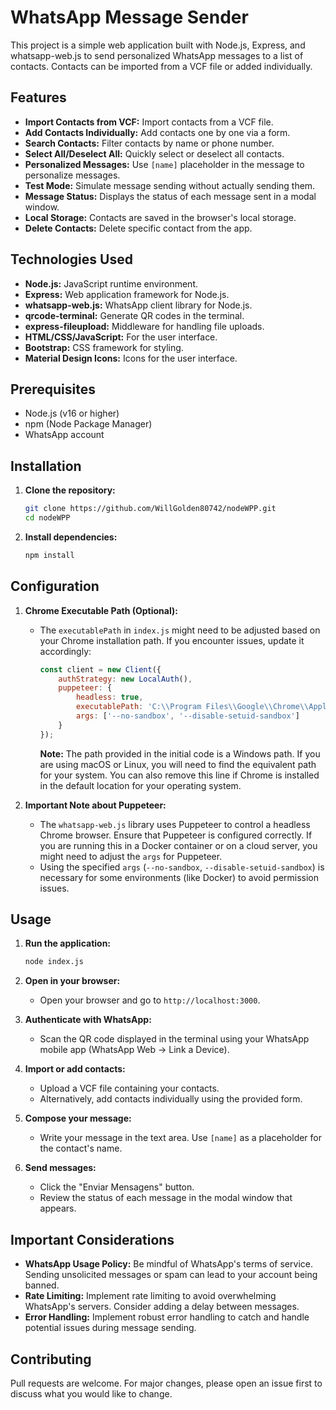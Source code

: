 # WhatsApp Message Sender

This project is a simple web application built with Node.js, Express, and whatsapp-web.js to send personalized WhatsApp messages to a list of contacts. Contacts can be imported from a VCF file or added individually.

## Features

*   **Import Contacts from VCF:** Import contacts from a VCF file.
*   **Add Contacts Individually:** Add contacts one by one via a form.
*   **Search Contacts:** Filter contacts by name or phone number.
*   **Select All/Deselect All:** Quickly select or deselect all contacts.
*   **Personalized Messages:** Use `[name]` placeholder in the message to personalize messages.
*   **Test Mode:** Simulate message sending without actually sending them.
*   **Message Status:** Displays the status of each message sent in a modal window.
*   **Local Storage:** Contacts are saved in the browser's local storage.
*   **Delete Contacts:** Delete specific contact from the app.

## Technologies Used

*   **Node.js:** JavaScript runtime environment.
*   **Express:** Web application framework for Node.js.
*   **whatsapp-web.js:** WhatsApp client library for Node.js.
*   **qrcode-terminal:** Generate QR codes in the terminal.
*   **express-fileupload:** Middleware for handling file uploads.
*   **HTML/CSS/JavaScript:** For the user interface.
*   **Bootstrap:** CSS framework for styling.
*   **Material Design Icons:** Icons for the user interface.

## Prerequisites

*   Node.js (v16 or higher)
*   npm (Node Package Manager)
*   WhatsApp account

## Installation

1.  **Clone the repository:**

    ```bash
    git clone https://github.com/WillGolden80742/nodeWPP.git
    cd nodeWPP
    ```

2.  **Install dependencies:**

    ```bash
    npm install
    ```

## Configuration

1.  **Chrome Executable Path (Optional):**

    *   The `executablePath` in `index.js` might need to be adjusted based on your Chrome installation path. If you encounter issues, update it accordingly:

        ```javascript
        const client = new Client({
            authStrategy: new LocalAuth(),
            puppeteer: {
                headless: true,
                executablePath: 'C:\\Program Files\\Google\\Chrome\\Application\\chrome.exe', // Adjust this path
                args: ['--no-sandbox', '--disable-setuid-sandbox']
            }
        });
        ```

        **Note:**  The path provided in the initial code is a Windows path. If you are using macOS or Linux, you will need to find the equivalent path for your system. You can also remove this line if Chrome is installed in the default location for your operating system.

2.  **Important Note about Puppeteer:**

    *   The `whatsapp-web.js` library uses Puppeteer to control a headless Chrome browser. Ensure that Puppeteer is configured correctly. If you are running this in a Docker container or on a cloud server, you might need to adjust the `args` for Puppeteer.
    *   Using the specified `args` (`--no-sandbox`, `--disable-setuid-sandbox`) is necessary for some environments (like Docker) to avoid permission issues.

## Usage

1.  **Run the application:**

    ```bash
    node index.js
    ```

2.  **Open in your browser:**

    *   Open your browser and go to `http://localhost:3000`.

3.  **Authenticate with WhatsApp:**

    *   Scan the QR code displayed in the terminal using your WhatsApp mobile app (WhatsApp Web -> Link a Device).

4.  **Import or add contacts:**

    *   Upload a VCF file containing your contacts.
    *   Alternatively, add contacts individually using the provided form.

5.  **Compose your message:**

    *   Write your message in the text area. Use `[name]` as a placeholder for the contact's name.

6.  **Send messages:**

    *   Click the "Enviar Mensagens" button.
    *   Review the status of each message in the modal window that appears.

## Important Considerations

*   **WhatsApp Usage Policy:** Be mindful of WhatsApp's terms of service. Sending unsolicited messages or spam can lead to your account being banned.
*   **Rate Limiting:** Implement rate limiting to avoid overwhelming WhatsApp's servers. Consider adding a delay between messages.
*   **Error Handling:** Implement robust error handling to catch and handle potential issues during message sending.

## Contributing

Pull requests are welcome. For major changes, please open an issue first to discuss what you would like to change.

